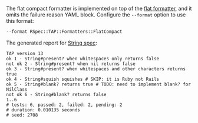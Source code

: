 The flat compact formatter is implemented on top of the [flat formatter](flat_formatter.md), and it 
omits the failure reason YAML block. Configure the `--format` option to use this format:
```sh
--format RSpec::TAP::Formatters::FlatCompact
```

The generated report for [String spec](string_spec.md):
```text
TAP version 13
ok 1 - String#present? when whitespaces only returns false
not ok 2 - String#present? when nil returns false
ok 3 - String#present? when whitespaces and other characters returns true
ok 4 - String#squish squishes # SKIP: it is Ruby not Rails
ok 5 - String#blank? returns true # TODO: need to implement blank? for NilClass
not ok 6 - String#blank? returns false
1..6
# tests: 6, passed: 2, failed: 2, pending: 2
# duration: 0.010135 seconds
# seed: 2708
```
